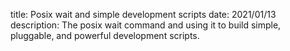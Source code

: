 title: Posix wait and simple development scripts
date: 2021/01/13
description: The posix wait command and using it to build simple, pluggable, and
powerful development scripts.
